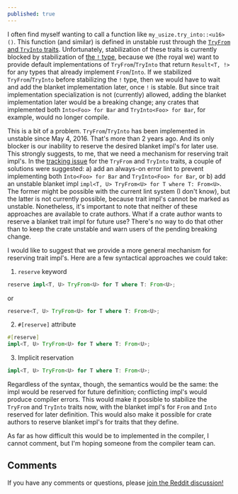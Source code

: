 ```yaml
---
published: true
---
```

I often find myself wanting to call a function like `my_usize.try_into::<u16>()`. This function (and similar) is defined in unstable rust through the [`TryFrom` and `TryInto` traits](https://github.com/rust-lang/rust/issues/33417). Unfortunately, stabilization of these traits is currently blocked by stabilization of [the `!` type](https://github.com/rust-lang/rust/issues/35121), because we (the royal we) want to provide default implementations of `TryFrom`/`TryInto` that return `Result<T, !>` for any types that already implement `From`/`Into`. If we stabilized `TryFrom`/`TryInto` before stabilizing the `!` type, then we would have to wait and add the blanket implementation later, once `!` is stable. But since trait implementation specialization is not (currently) allowed, adding the blanket implementation later would be a breaking change; any crates that implemented both `Into<Foo> for Bar` and `TryInto<Foo> for Bar`, for example, would no longer compile.

This is a bit of a problem. `TryFrom`/`TryInto` has been implemented in unstable since May 4, 2016. That's more than 2 years ago. And its only blocker is our inability to reserve the desired blanket impl's for later use. This strongly suggests, to me, that we need a mechanism for reserving trait impl's. In the [tracking issue](https://github.com/rust-lang/rust/issues/33417) for the `TryFrom` and `TryInto` traits, a couple of solutions were suggested: a) add an always-on error lint to prevent implementing both `Into<Foo> for Bar` and `TryInto<Foo> for Bar`, or b) add an unstable blanket impl `impl<T, U> TryFrom<U> for T where T: From<U>`. The former might be possible with the current lint system (I don't know), but the latter is not currently possible, because trait impl's cannot be marked as unstable. Nonetheless, it's important to note that neither of these approaches are available to crate authors. What if a crate author wants to reserve a blanket trait impl for future use? There's no way to do that other than to keep the crate unstable and warn users of the pending breaking change.

I would like to suggest that we provide a more general mechanism for reserving trait impl's. Here are a few syntactical approaches we could take:

1) `reserve` keyword

```rust
reserve impl<T, U> TryFrom<U> for T where T: From<U>;
```

or 

```rust
reserve<T, U> TryFrom<U> for T where T: From<U>;
```

2) `#[reserve]` attribute

```rust
#[reserve]
impl<T, U> TryFrom<U> for T where T: From<U>;
```

3) Implicit reservation

```rust
impl<T, U> TryFrom<U> for T where T: From<U>;
```

Regardless of the syntax, though, the semantics would be the same: the impl would be reserved for future definition; conflicting impl's would produce compiler errors. This would make it possible to stabilize the `TryFrom` and `TryInto` traits now, with the blanket impl's for `From` and `Into` reserved for later definition. This would also make it possible for crate authors to reserve blanket impl's for traits that they define.

As far as how difficult this would be to implemented in the compiler, I cannot comment, but I'm hoping someone from the compiler team can.

## Comments

If you have any comments or questions, please [join the Reddit discussion!](https://www.reddit.com/r/rust/comments/9h27j0/reserving_trait_impls_in_rust/)
